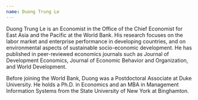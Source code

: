 ```yaml
---
name: Duong Trung Le 
---
```


Duong Trung Le is an Economist in the Office of the Chief Economist for East Asia and the Pacific at the World Bank. His research focuses on the labor market and enterprise performance in developing countries, and on environmental aspects of sustainable socio-economic development. He has published in peer-reviewed economics journals such as Journal of Development Economics, Journal of Economic Behavior and Organization, and World Development.

Before joining the World Bank, Duong was a Postdoctoral Associate at Duke University. He holds a Ph.D. in Economics and an MBA in Management Information Systems from the State University of New York at Binghamton.
